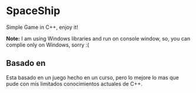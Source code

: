 <h1>SpaceShip</h1>
Simple Game in C++, enjoy it!

<b>Note:</b> I am using Windows libraries and run on console window, so, you can complie only on Windows, sorry :(

<h2>Basado en</h2>
Esta basado en un juego hecho en un curso, pero lo mejore lo mas que pude con mis limitados conocimientos actuales de C++.
